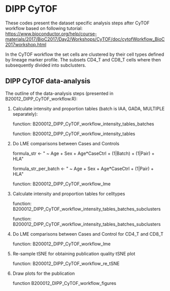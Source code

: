 # DIPP CyTOF

These codes present the dataset specific analysis steps after CyTOF workflow based on following tutorial: 
https://www.bioconductor.org/help/course-materials/2017/BioC2017/Day2/Workshops/CyTOF/doc/cytofWorkflow_BioC2017workshop.html

In the CyTOF workflow the set cells are clustered by their cell types defined by lineage marker profile. The subsets CD4_T and CD8_T cells where then subsequently divided into subclusters.

## DIPP CyTOF data-analysis

The outline of the data-analysis steps (presented in B20012_DIPP_CyTOF_workflow.R):

1. Calculate intensity and proportion tables (batch is IAA, GADA, MULTIPLE separately):

    function: B200012_DIPP_CyTOF_workflow_intensity_tables_batches

    function: B200012_DIPP_CyTOF_workflow_intensity_tables

2. Do LME comparisons between Cases and Controls

    formula_str <- " ~ Age + Sex + Age*CaseCtrl + (1|Batch) + (1|Pair) + HLA"

    formula_str_per_batch <- " ~ Age + Sex + Age*CaseCtrl + (1|Pair) + HLA"
    
    function: B200012_DIPP_CyTOF_workflow_lme

3. Calculate intensity and proportion tables for celltypes

    function: B200012_DIPP_CyTOF_workflow_intensity_tables_batches_subclusters
    
    function: B200012_DIPP_CyTOF_workflow_intensity_tables_batches_subclusters

4. Do LME comparisons between Cases and Control for CD4_T and CD8_T

    function: B200012_DIPP_CyTOF_workflow_lme

5. Re-sample tSNE for obtaining publication quality tSNE plot

    function: B200012_DIPP_CyTOF_workflow_re_tSNE

6. Draw plots for the publication

    function B200012_DIPP_CyTOF_workflow_figures
